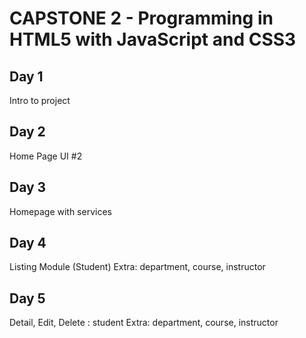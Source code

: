 # CAPSTONE 2 - Programming in HTML5 with JavaScript and CSS3

## Day 1
Intro to project

## Day 2
Home Page UI #2

## Day 3
Homepage with services

## Day 4
Listing Module (Student) 
Extra: department, course, instructor 

## Day 5
Detail, Edit, Delete : student
Extra: department, course, instructor 
